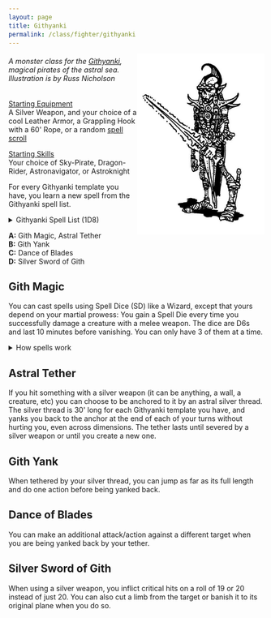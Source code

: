 ```yaml
---
layout: page
title: Githyanki
permalink: /class/fighter/githyanki
---
```


<img align="right" width=250px src="/images/githyanki.jpg">

###### A monster class for the [Githyanki](/monsters/githyanki), magical pirates of the astral sea. Illustration is by Russ Nicholson

<ins>Starting Equipment</ins><br>
A Silver Weapon, and your choice of a cool Leather Armor, a Grappling Hook with a 60' Rope, or a random [spell scroll](https://saltygoo.github.io/list/spells)

<ins>Starting Skills</ins><br>
Your choice of Sky-Pirate, Dragon-Rider, Astronavigator, or Astroknight

For every Githyanki template you have, you learn a new spell from the Githyanki spell list.

<details markdown="1">
<summary>Githyanki Spell List (1D8)</summary>
1.  [Alter Gravity](https://saltygoo.github.io/2020/11/13/alter-gravity/)
1.  [Principle of Cutting](https://saltygoo.github.io/2020/11/13/principle-of-cutting/)
1.  [Telekinetic Burst](https://saltygoo.github.io/2020/11/13/telekinetic-burst/)
1.  [Teleportation](https://saltygoo.github.io/2020/11/13/teleportation/)
1.  [Hekaphage](https://saltygoo.github.io/2020/11/13/hekaphage/)
1.  [Silence](https://saltygoo.github.io/2020/11/13/silence/)
1.  [Against Prying Eyes](https://saltygoo.github.io/2020/11/13/against-prying-eyes/)
1.  [Reality Shift](https://saltygoo.github.io/2020/11/13/reality-shift/)
</details>

**A:** Gith Magic, Astral Tether<br>
**B:** Gith Yank<br>
**C:** Dance of Blades<br>
**D:** Silver Sword of Gith<br>

## Gith Magic
You can cast spells using Spell Dice (SD) like a Wizard, except that yours depend on your martial prowess: You gain a Spell Die every time you successfully damage a creature with a melee weapon. The dice are D6s and last 10 minutes before vanishing. You can only have 3 of them at a time.

<details markdown="1">
<summary>How spells work</summary>
<ins>Casting a Spell</ins><br>
Whenever you cast a spell, you choose how many SD to invest into it. The result of the spell depends on the number of [dice] and their [sum]. You can’t cast without SD. 

Every time you roll doubles you get closer to *Catastrophe*.

<ins>Catastrophe</ins><br>
Every time you roll doubles you gain 1 *Doom Point*. Roll a D20. If you roll equal to or below your doom score, you trigger a catastrophe. In the case of a Githyanki, the catastrophe takes the shape of a piercing light shining on you from a portal, burning your astral tether and dragging you inside a Mind Flayer nautiloid ship where you are sure to be experimented upon.
</details>

## Astral Tether
If you hit something with a silver weapon (it can be anything, a wall, a creature, etc) you can choose to be anchored to it by an astral silver thread. The silver thread is 30' long for each Githyanki template you have, and yanks you back to the anchor at the end of each of your turns without hurting you, even across dimensions. The tether lasts until severed by a silver weapon or until you create a new one.

## Gith Yank
When tethered by your silver thread, you can jump as far as its full length and do one action before being yanked back.

## Dance of Blades
You can make an additional attack/action against a different target when you are being yanked back by your tether.

## Silver Sword of Gith
When using a silver weapon, you inflict critical hits on a roll of 19 or 20 instead of just 20. You can also cut a limb from the target or banish it to its original plane when you do so.

